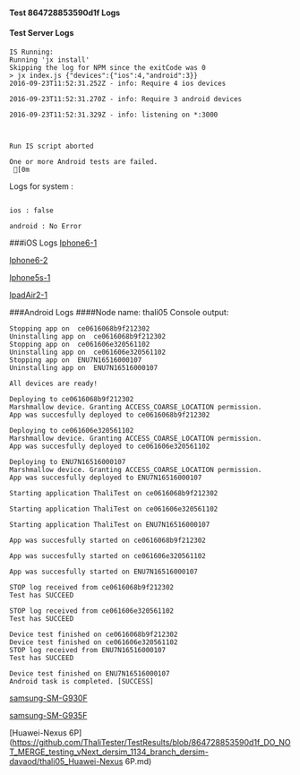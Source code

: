 #### Test 864728853590d1f Logs

#### Test Server Logs
```
IS Running:
Running 'jx install'
Skipping the log for NPM since the exitCode was 0
> jx index.js {"devices":{"ios":4,"android":3}}
2016-09-23T11:52:31.252Z - info: Require 4 ios devices

2016-09-23T11:52:31.270Z - info: Require 3 android devices

2016-09-23T11:52:31.329Z - info: listening on *:3000


 
Run IS script aborted
 
One or more Android tests are failed.
 [0m

```


Logs for system : 
```

ios : false

android : No Error
```


###iOS Logs
[Iphone6-1](https://github.com/ThaliTester/TestResults/blob/864728853590d1f_DO_NOT_MERGE_testing_vNext_dersim_1134_branch_dersim-davaod/iOS_Iphone6-1.md)

[Iphone6-2](https://github.com/ThaliTester/TestResults/blob/864728853590d1f_DO_NOT_MERGE_testing_vNext_dersim_1134_branch_dersim-davaod/iOS_Iphone6-2.md)

[Iphone5s-1](https://github.com/ThaliTester/TestResults/blob/864728853590d1f_DO_NOT_MERGE_testing_vNext_dersim_1134_branch_dersim-davaod/iOS_Iphone5s-1.md)

[IpadAir2-1](https://github.com/ThaliTester/TestResults/blob/864728853590d1f_DO_NOT_MERGE_testing_vNext_dersim_1134_branch_dersim-davaod/iOS_IpadAir2-1.md)


###Android Logs
####Node name: thali05
Console output:
```
Stopping app on  ce0616068b9f212302
Uninstalling app on  ce0616068b9f212302
Stopping app on  ce061606e320561102
Uninstalling app on  ce061606e320561102
Stopping app on  ENU7N16516000107
Uninstalling app on  ENU7N16516000107

All devices are ready!

Deploying to ce0616068b9f212302
Marshmallow device. Granting ACCESS_COARSE_LOCATION permission.
App was succesfully deployed to ce0616068b9f212302

Deploying to ce061606e320561102
Marshmallow device. Granting ACCESS_COARSE_LOCATION permission.
App was succesfully deployed to ce061606e320561102

Deploying to ENU7N16516000107
Marshmallow device. Granting ACCESS_COARSE_LOCATION permission.
App was succesfully deployed to ENU7N16516000107

Starting application ThaliTest on ce0616068b9f212302

Starting application ThaliTest on ce061606e320561102

Starting application ThaliTest on ENU7N16516000107

App was succesfully started on ce0616068b9f212302

App was succesfully started on ce061606e320561102

App was succesfully started on ENU7N16516000107

STOP log received from ce0616068b9f212302
Test has SUCCEED

STOP log received from ce061606e320561102
Test has SUCCEED

Device test finished on ce0616068b9f212302 
Device test finished on ce061606e320561102 
STOP log received from ENU7N16516000107
Test has SUCCEED

Device test finished on ENU7N16516000107 
Android task is completed. [SUCCESS]
```
[samsung-SM-G930F](https://github.com/ThaliTester/TestResults/blob/864728853590d1f_DO_NOT_MERGE_testing_vNext_dersim_1134_branch_dersim-davaod/thali05_samsung-SM-G930F.md)

[samsung-SM-G935F](https://github.com/ThaliTester/TestResults/blob/864728853590d1f_DO_NOT_MERGE_testing_vNext_dersim_1134_branch_dersim-davaod/thali05_samsung-SM-G935F.md)

[Huawei-Nexus 6P](https://github.com/ThaliTester/TestResults/blob/864728853590d1f_DO_NOT_MERGE_testing_vNext_dersim_1134_branch_dersim-davaod/thali05_Huawei-Nexus 6P.md)


